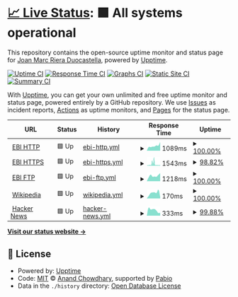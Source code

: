 # [📈 Live Status](https://joanmarcriera.github.io/upptime): <!--live status--> **🟩 All systems operational**

This repository contains the open-source uptime monitor and status page for [Joan Marc Riera Duocastella](http://www.joanmarcriera.es/), powered by [Upptime](https://github.com/upptime/upptime).

[![Uptime CI](https://github.com/joanmarcriera/upptime/workflows/Uptime%20CI/badge.svg)](https://github.com/joanmarcriera/upptime/actions?query=workflow%3A%22Uptime+CI%22)
[![Response Time CI](https://github.com/joanmarcriera/upptime/workflows/Response%20Time%20CI/badge.svg)](https://github.com/joanmarcriera/upptime/actions?query=workflow%3A%22Response+Time+CI%22)
[![Graphs CI](https://github.com/joanmarcriera/upptime/workflows/Graphs%20CI/badge.svg)](https://github.com/joanmarcriera/upptime/actions?query=workflow%3A%22Graphs+CI%22)
[![Static Site CI](https://github.com/joanmarcriera/upptime/workflows/Static%20Site%20CI/badge.svg)](https://github.com/joanmarcriera/upptime/actions?query=workflow%3A%22Static+Site+CI%22)
[![Summary CI](https://github.com/joanmarcriera/upptime/workflows/Summary%20CI/badge.svg)](https://github.com/joanmarcriera/upptime/actions?query=workflow%3A%22Summary+CI%22)

With [Upptime](https://upptime.js.org), you can get your own unlimited and free uptime monitor and status page, powered entirely by a GitHub repository. We use [Issues](https://github.com/joanmarcriera/upptime/issues) as incident reports, [Actions](https://github.com/joanmarcriera/upptime/actions) as uptime monitors, and [Pages](https://joanmarcriera.github.io/upptime) for the status page.

<!--start: status pages-->
<!-- This summary is generated by Upptime (https://github.com/upptime/upptime) -->
<!-- Do not edit this manually, your changes will be overwritten -->
<!-- prettier-ignore -->
| URL | Status | History | Response Time | Uptime |
| --- | ------ | ------- | ------------- | ------ |
| <img alt="" src="https://icons.duckduckgo.com/ip3/ftp.ebi.ac.uk.ico" height="13"> [EBI HTTP](http://ftp.ebi.ac.uk/robots.txt) | 🟩 Up | [ebi-http.yml](https://github.com/joanmarcriera/upptime/commits/HEAD/history/ebi-http.yml) | <details><summary><img alt="Response time graph" src="./graphs/ebi-http/response-time-week.png" height="20"> 1089ms</summary><br><a href="https://joanmarcriera.github.io/upptime/history/ebi-http"><img alt="Response time 1736" src="https://img.shields.io/endpoint?url=https%3A%2F%2Fraw.githubusercontent.com%2Fjoanmarcriera%2Fupptime%2FHEAD%2Fapi%2Febi-http%2Fresponse-time.json"></a><br><a href="https://joanmarcriera.github.io/upptime/history/ebi-http"><img alt="24-hour response time 1916" src="https://img.shields.io/endpoint?url=https%3A%2F%2Fraw.githubusercontent.com%2Fjoanmarcriera%2Fupptime%2FHEAD%2Fapi%2Febi-http%2Fresponse-time-day.json"></a><br><a href="https://joanmarcriera.github.io/upptime/history/ebi-http"><img alt="7-day response time 1089" src="https://img.shields.io/endpoint?url=https%3A%2F%2Fraw.githubusercontent.com%2Fjoanmarcriera%2Fupptime%2FHEAD%2Fapi%2Febi-http%2Fresponse-time-week.json"></a><br><a href="https://joanmarcriera.github.io/upptime/history/ebi-http"><img alt="30-day response time 3015" src="https://img.shields.io/endpoint?url=https%3A%2F%2Fraw.githubusercontent.com%2Fjoanmarcriera%2Fupptime%2FHEAD%2Fapi%2Febi-http%2Fresponse-time-month.json"></a><br><a href="https://joanmarcriera.github.io/upptime/history/ebi-http"><img alt="1-year response time 1736" src="https://img.shields.io/endpoint?url=https%3A%2F%2Fraw.githubusercontent.com%2Fjoanmarcriera%2Fupptime%2FHEAD%2Fapi%2Febi-http%2Fresponse-time-year.json"></a></details> | <details><summary><a href="https://joanmarcriera.github.io/upptime/history/ebi-http">100.00%</a></summary><a href="https://joanmarcriera.github.io/upptime/history/ebi-http"><img alt="All-time uptime 99.71%" src="https://img.shields.io/endpoint?url=https%3A%2F%2Fraw.githubusercontent.com%2Fjoanmarcriera%2Fupptime%2FHEAD%2Fapi%2Febi-http%2Fuptime.json"></a><br><a href="https://joanmarcriera.github.io/upptime/history/ebi-http"><img alt="24-hour uptime 100.00%" src="https://img.shields.io/endpoint?url=https%3A%2F%2Fraw.githubusercontent.com%2Fjoanmarcriera%2Fupptime%2FHEAD%2Fapi%2Febi-http%2Fuptime-day.json"></a><br><a href="https://joanmarcriera.github.io/upptime/history/ebi-http"><img alt="7-day uptime 100.00%" src="https://img.shields.io/endpoint?url=https%3A%2F%2Fraw.githubusercontent.com%2Fjoanmarcriera%2Fupptime%2FHEAD%2Fapi%2Febi-http%2Fuptime-week.json"></a><br><a href="https://joanmarcriera.github.io/upptime/history/ebi-http"><img alt="30-day uptime 99.46%" src="https://img.shields.io/endpoint?url=https%3A%2F%2Fraw.githubusercontent.com%2Fjoanmarcriera%2Fupptime%2FHEAD%2Fapi%2Febi-http%2Fuptime-month.json"></a><br><a href="https://joanmarcriera.github.io/upptime/history/ebi-http"><img alt="1-year uptime 99.71%" src="https://img.shields.io/endpoint?url=https%3A%2F%2Fraw.githubusercontent.com%2Fjoanmarcriera%2Fupptime%2FHEAD%2Fapi%2Febi-http%2Fuptime-year.json"></a></details>
| <img alt="" src="https://icons.duckduckgo.com/ip3/ftp.ebi.ac.uk.ico" height="13"> [EBI HTTPS](https://ftp.ebi.ac.uk/robots.txt) | 🟩 Up | [ebi-https.yml](https://github.com/joanmarcriera/upptime/commits/HEAD/history/ebi-https.yml) | <details><summary><img alt="Response time graph" src="./graphs/ebi-https/response-time-week.png" height="20"> 1543ms</summary><br><a href="https://joanmarcriera.github.io/upptime/history/ebi-https"><img alt="Response time 878" src="https://img.shields.io/endpoint?url=https%3A%2F%2Fraw.githubusercontent.com%2Fjoanmarcriera%2Fupptime%2FHEAD%2Fapi%2Febi-https%2Fresponse-time.json"></a><br><a href="https://joanmarcriera.github.io/upptime/history/ebi-https"><img alt="24-hour response time 788" src="https://img.shields.io/endpoint?url=https%3A%2F%2Fraw.githubusercontent.com%2Fjoanmarcriera%2Fupptime%2FHEAD%2Fapi%2Febi-https%2Fresponse-time-day.json"></a><br><a href="https://joanmarcriera.github.io/upptime/history/ebi-https"><img alt="7-day response time 1543" src="https://img.shields.io/endpoint?url=https%3A%2F%2Fraw.githubusercontent.com%2Fjoanmarcriera%2Fupptime%2FHEAD%2Fapi%2Febi-https%2Fresponse-time-week.json"></a><br><a href="https://joanmarcriera.github.io/upptime/history/ebi-https"><img alt="30-day response time 1014" src="https://img.shields.io/endpoint?url=https%3A%2F%2Fraw.githubusercontent.com%2Fjoanmarcriera%2Fupptime%2FHEAD%2Fapi%2Febi-https%2Fresponse-time-month.json"></a><br><a href="https://joanmarcriera.github.io/upptime/history/ebi-https"><img alt="1-year response time 878" src="https://img.shields.io/endpoint?url=https%3A%2F%2Fraw.githubusercontent.com%2Fjoanmarcriera%2Fupptime%2FHEAD%2Fapi%2Febi-https%2Fresponse-time-year.json"></a></details> | <details><summary><a href="https://joanmarcriera.github.io/upptime/history/ebi-https">98.82%</a></summary><a href="https://joanmarcriera.github.io/upptime/history/ebi-https"><img alt="All-time uptime 98.46%" src="https://img.shields.io/endpoint?url=https%3A%2F%2Fraw.githubusercontent.com%2Fjoanmarcriera%2Fupptime%2FHEAD%2Fapi%2Febi-https%2Fuptime.json"></a><br><a href="https://joanmarcriera.github.io/upptime/history/ebi-https"><img alt="24-hour uptime 100.00%" src="https://img.shields.io/endpoint?url=https%3A%2F%2Fraw.githubusercontent.com%2Fjoanmarcriera%2Fupptime%2FHEAD%2Fapi%2Febi-https%2Fuptime-day.json"></a><br><a href="https://joanmarcriera.github.io/upptime/history/ebi-https"><img alt="7-day uptime 98.82%" src="https://img.shields.io/endpoint?url=https%3A%2F%2Fraw.githubusercontent.com%2Fjoanmarcriera%2Fupptime%2FHEAD%2Fapi%2Febi-https%2Fuptime-week.json"></a><br><a href="https://joanmarcriera.github.io/upptime/history/ebi-https"><img alt="30-day uptime 96.74%" src="https://img.shields.io/endpoint?url=https%3A%2F%2Fraw.githubusercontent.com%2Fjoanmarcriera%2Fupptime%2FHEAD%2Fapi%2Febi-https%2Fuptime-month.json"></a><br><a href="https://joanmarcriera.github.io/upptime/history/ebi-https"><img alt="1-year uptime 98.46%" src="https://img.shields.io/endpoint?url=https%3A%2F%2Fraw.githubusercontent.com%2Fjoanmarcriera%2Fupptime%2FHEAD%2Fapi%2Febi-https%2Fuptime-year.json"></a></details>
| <img alt="" src="https://icons.duckduckgo.com/ip3/ftp.ebi.ac.uk.ico" height="13"> [EBI FTP](ftp://ftp.ebi.ac.uk/robots.txt) | 🟩 Up | [ebi-ftp.yml](https://github.com/joanmarcriera/upptime/commits/HEAD/history/ebi-ftp.yml) | <details><summary><img alt="Response time graph" src="./graphs/ebi-ftp/response-time-week.png" height="20"> 1218ms</summary><br><a href="https://joanmarcriera.github.io/upptime/history/ebi-ftp"><img alt="Response time 1374" src="https://img.shields.io/endpoint?url=https%3A%2F%2Fraw.githubusercontent.com%2Fjoanmarcriera%2Fupptime%2FHEAD%2Fapi%2Febi-ftp%2Fresponse-time.json"></a><br><a href="https://joanmarcriera.github.io/upptime/history/ebi-ftp"><img alt="24-hour response time 1802" src="https://img.shields.io/endpoint?url=https%3A%2F%2Fraw.githubusercontent.com%2Fjoanmarcriera%2Fupptime%2FHEAD%2Fapi%2Febi-ftp%2Fresponse-time-day.json"></a><br><a href="https://joanmarcriera.github.io/upptime/history/ebi-ftp"><img alt="7-day response time 1218" src="https://img.shields.io/endpoint?url=https%3A%2F%2Fraw.githubusercontent.com%2Fjoanmarcriera%2Fupptime%2FHEAD%2Fapi%2Febi-ftp%2Fresponse-time-week.json"></a><br><a href="https://joanmarcriera.github.io/upptime/history/ebi-ftp"><img alt="30-day response time 1289" src="https://img.shields.io/endpoint?url=https%3A%2F%2Fraw.githubusercontent.com%2Fjoanmarcriera%2Fupptime%2FHEAD%2Fapi%2Febi-ftp%2Fresponse-time-month.json"></a><br><a href="https://joanmarcriera.github.io/upptime/history/ebi-ftp"><img alt="1-year response time 1374" src="https://img.shields.io/endpoint?url=https%3A%2F%2Fraw.githubusercontent.com%2Fjoanmarcriera%2Fupptime%2FHEAD%2Fapi%2Febi-ftp%2Fresponse-time-year.json"></a></details> | <details><summary><a href="https://joanmarcriera.github.io/upptime/history/ebi-ftp">100.00%</a></summary><a href="https://joanmarcriera.github.io/upptime/history/ebi-ftp"><img alt="All-time uptime 99.94%" src="https://img.shields.io/endpoint?url=https%3A%2F%2Fraw.githubusercontent.com%2Fjoanmarcriera%2Fupptime%2FHEAD%2Fapi%2Febi-ftp%2Fuptime.json"></a><br><a href="https://joanmarcriera.github.io/upptime/history/ebi-ftp"><img alt="24-hour uptime 100.00%" src="https://img.shields.io/endpoint?url=https%3A%2F%2Fraw.githubusercontent.com%2Fjoanmarcriera%2Fupptime%2FHEAD%2Fapi%2Febi-ftp%2Fuptime-day.json"></a><br><a href="https://joanmarcriera.github.io/upptime/history/ebi-ftp"><img alt="7-day uptime 100.00%" src="https://img.shields.io/endpoint?url=https%3A%2F%2Fraw.githubusercontent.com%2Fjoanmarcriera%2Fupptime%2FHEAD%2Fapi%2Febi-ftp%2Fuptime-week.json"></a><br><a href="https://joanmarcriera.github.io/upptime/history/ebi-ftp"><img alt="30-day uptime 99.96%" src="https://img.shields.io/endpoint?url=https%3A%2F%2Fraw.githubusercontent.com%2Fjoanmarcriera%2Fupptime%2FHEAD%2Fapi%2Febi-ftp%2Fuptime-month.json"></a><br><a href="https://joanmarcriera.github.io/upptime/history/ebi-ftp"><img alt="1-year uptime 99.94%" src="https://img.shields.io/endpoint?url=https%3A%2F%2Fraw.githubusercontent.com%2Fjoanmarcriera%2Fupptime%2FHEAD%2Fapi%2Febi-ftp%2Fuptime-year.json"></a></details>
| <img alt="" src="https://icons.duckduckgo.com/ip3/en.wikipedia.org.ico" height="13"> [Wikipedia](https://en.wikipedia.org) | 🟩 Up | [wikipedia.yml](https://github.com/joanmarcriera/upptime/commits/HEAD/history/wikipedia.yml) | <details><summary><img alt="Response time graph" src="./graphs/wikipedia/response-time-week.png" height="20"> 170ms</summary><br><a href="https://joanmarcriera.github.io/upptime/history/wikipedia"><img alt="Response time 197" src="https://img.shields.io/endpoint?url=https%3A%2F%2Fraw.githubusercontent.com%2Fjoanmarcriera%2Fupptime%2FHEAD%2Fapi%2Fwikipedia%2Fresponse-time.json"></a><br><a href="https://joanmarcriera.github.io/upptime/history/wikipedia"><img alt="24-hour response time 46" src="https://img.shields.io/endpoint?url=https%3A%2F%2Fraw.githubusercontent.com%2Fjoanmarcriera%2Fupptime%2FHEAD%2Fapi%2Fwikipedia%2Fresponse-time-day.json"></a><br><a href="https://joanmarcriera.github.io/upptime/history/wikipedia"><img alt="7-day response time 170" src="https://img.shields.io/endpoint?url=https%3A%2F%2Fraw.githubusercontent.com%2Fjoanmarcriera%2Fupptime%2FHEAD%2Fapi%2Fwikipedia%2Fresponse-time-week.json"></a><br><a href="https://joanmarcriera.github.io/upptime/history/wikipedia"><img alt="30-day response time 166" src="https://img.shields.io/endpoint?url=https%3A%2F%2Fraw.githubusercontent.com%2Fjoanmarcriera%2Fupptime%2FHEAD%2Fapi%2Fwikipedia%2Fresponse-time-month.json"></a><br><a href="https://joanmarcriera.github.io/upptime/history/wikipedia"><img alt="1-year response time 197" src="https://img.shields.io/endpoint?url=https%3A%2F%2Fraw.githubusercontent.com%2Fjoanmarcriera%2Fupptime%2FHEAD%2Fapi%2Fwikipedia%2Fresponse-time-year.json"></a></details> | <details><summary><a href="https://joanmarcriera.github.io/upptime/history/wikipedia">100.00%</a></summary><a href="https://joanmarcriera.github.io/upptime/history/wikipedia"><img alt="All-time uptime 100.00%" src="https://img.shields.io/endpoint?url=https%3A%2F%2Fraw.githubusercontent.com%2Fjoanmarcriera%2Fupptime%2FHEAD%2Fapi%2Fwikipedia%2Fuptime.json"></a><br><a href="https://joanmarcriera.github.io/upptime/history/wikipedia"><img alt="24-hour uptime 100.00%" src="https://img.shields.io/endpoint?url=https%3A%2F%2Fraw.githubusercontent.com%2Fjoanmarcriera%2Fupptime%2FHEAD%2Fapi%2Fwikipedia%2Fuptime-day.json"></a><br><a href="https://joanmarcriera.github.io/upptime/history/wikipedia"><img alt="7-day uptime 100.00%" src="https://img.shields.io/endpoint?url=https%3A%2F%2Fraw.githubusercontent.com%2Fjoanmarcriera%2Fupptime%2FHEAD%2Fapi%2Fwikipedia%2Fuptime-week.json"></a><br><a href="https://joanmarcriera.github.io/upptime/history/wikipedia"><img alt="30-day uptime 100.00%" src="https://img.shields.io/endpoint?url=https%3A%2F%2Fraw.githubusercontent.com%2Fjoanmarcriera%2Fupptime%2FHEAD%2Fapi%2Fwikipedia%2Fuptime-month.json"></a><br><a href="https://joanmarcriera.github.io/upptime/history/wikipedia"><img alt="1-year uptime 100.00%" src="https://img.shields.io/endpoint?url=https%3A%2F%2Fraw.githubusercontent.com%2Fjoanmarcriera%2Fupptime%2FHEAD%2Fapi%2Fwikipedia%2Fuptime-year.json"></a></details>
| <img alt="" src="https://icons.duckduckgo.com/ip3/news.ycombinator.com.ico" height="13"> [Hacker News](https://news.ycombinator.com) | 🟩 Up | [hacker-news.yml](https://github.com/joanmarcriera/upptime/commits/HEAD/history/hacker-news.yml) | <details><summary><img alt="Response time graph" src="./graphs/hacker-news/response-time-week.png" height="20"> 333ms</summary><br><a href="https://joanmarcriera.github.io/upptime/history/hacker-news"><img alt="Response time 304" src="https://img.shields.io/endpoint?url=https%3A%2F%2Fraw.githubusercontent.com%2Fjoanmarcriera%2Fupptime%2FHEAD%2Fapi%2Fhacker-news%2Fresponse-time.json"></a><br><a href="https://joanmarcriera.github.io/upptime/history/hacker-news"><img alt="24-hour response time 354" src="https://img.shields.io/endpoint?url=https%3A%2F%2Fraw.githubusercontent.com%2Fjoanmarcriera%2Fupptime%2FHEAD%2Fapi%2Fhacker-news%2Fresponse-time-day.json"></a><br><a href="https://joanmarcriera.github.io/upptime/history/hacker-news"><img alt="7-day response time 333" src="https://img.shields.io/endpoint?url=https%3A%2F%2Fraw.githubusercontent.com%2Fjoanmarcriera%2Fupptime%2FHEAD%2Fapi%2Fhacker-news%2Fresponse-time-week.json"></a><br><a href="https://joanmarcriera.github.io/upptime/history/hacker-news"><img alt="30-day response time 341" src="https://img.shields.io/endpoint?url=https%3A%2F%2Fraw.githubusercontent.com%2Fjoanmarcriera%2Fupptime%2FHEAD%2Fapi%2Fhacker-news%2Fresponse-time-month.json"></a><br><a href="https://joanmarcriera.github.io/upptime/history/hacker-news"><img alt="1-year response time 304" src="https://img.shields.io/endpoint?url=https%3A%2F%2Fraw.githubusercontent.com%2Fjoanmarcriera%2Fupptime%2FHEAD%2Fapi%2Fhacker-news%2Fresponse-time-year.json"></a></details> | <details><summary><a href="https://joanmarcriera.github.io/upptime/history/hacker-news">99.88%</a></summary><a href="https://joanmarcriera.github.io/upptime/history/hacker-news"><img alt="All-time uptime 100.00%" src="https://img.shields.io/endpoint?url=https%3A%2F%2Fraw.githubusercontent.com%2Fjoanmarcriera%2Fupptime%2FHEAD%2Fapi%2Fhacker-news%2Fuptime.json"></a><br><a href="https://joanmarcriera.github.io/upptime/history/hacker-news"><img alt="24-hour uptime 99.19%" src="https://img.shields.io/endpoint?url=https%3A%2F%2Fraw.githubusercontent.com%2Fjoanmarcriera%2Fupptime%2FHEAD%2Fapi%2Fhacker-news%2Fuptime-day.json"></a><br><a href="https://joanmarcriera.github.io/upptime/history/hacker-news"><img alt="7-day uptime 99.88%" src="https://img.shields.io/endpoint?url=https%3A%2F%2Fraw.githubusercontent.com%2Fjoanmarcriera%2Fupptime%2FHEAD%2Fapi%2Fhacker-news%2Fuptime-week.json"></a><br><a href="https://joanmarcriera.github.io/upptime/history/hacker-news"><img alt="30-day uptime 99.97%" src="https://img.shields.io/endpoint?url=https%3A%2F%2Fraw.githubusercontent.com%2Fjoanmarcriera%2Fupptime%2FHEAD%2Fapi%2Fhacker-news%2Fuptime-month.json"></a><br><a href="https://joanmarcriera.github.io/upptime/history/hacker-news"><img alt="1-year uptime 100.00%" src="https://img.shields.io/endpoint?url=https%3A%2F%2Fraw.githubusercontent.com%2Fjoanmarcriera%2Fupptime%2FHEAD%2Fapi%2Fhacker-news%2Fuptime-year.json"></a></details>

<!--end: status pages-->

[**Visit our status website →**](https://joanmarcriera.github.io/upptime)

## 📄 License

- Powered by: [Upptime](https://github.com/upptime/upptime)
- Code: [MIT](./LICENSE) © [Anand Chowdhary](https://anandchowdhary.com), supported by [Pabio](https://pabio.com)
- Data in the `./history` directory: [Open Database License](https://opendatacommons.org/licenses/odbl/1-0/)
